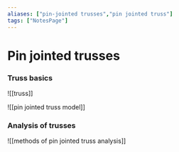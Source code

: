 ```yaml
---
aliases: ["pin-jointed trusses","pin jointed truss"]
tags: ["NotesPage"]
---
```


# Pin jointed trusses

### Truss basics

![[truss]]

![[pin jointed truss model]]

### Analysis of trusses

![[methods of pin jointed truss analysis]]